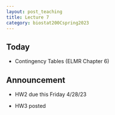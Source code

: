```yaml
---
layout: post_teaching
title: Lecture 7
category: biostat200Cspring2023
---
```


## Today

* Contingency Tables (ELMR Chapter 6)

## Announcement

* HW2 due this Friday 4/28/23

* HW3 posted


